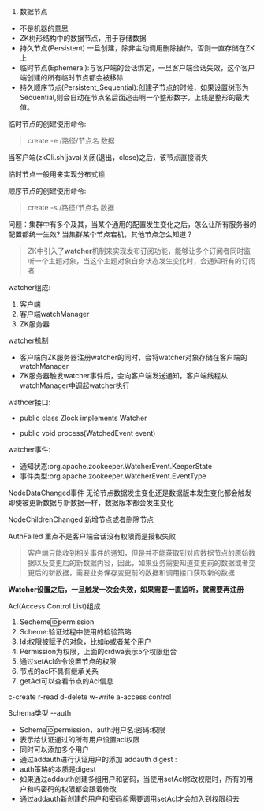
1. 数据节点

- 不是机器的意思
- ZK树形结构中的数据节点，用于存储数据
- 持久节点(Persistent) 一旦创建，除非主动调用删除操作，否则一直存储在ZK上
- 临时节点(Ephemeral):与客户端的会话绑定，一旦客户端会话失效，这个客户端创建的所有临时节点都会被移除
- 持久顺序节点(Persistent_Sequential):创建子节点的时候，如果设置树形为Sequential,则会自动在节点名后面追击啊一个整形数字，上线是整形的最大值。

临时节点的创建使用命令: 

> create -e /路径/节点名 数据 

当客户端(zkCli.sh|java)关闭(退出，close)之后，该节点直接消失

临时节点一般用来实现分布式锁

顺序节点的创建使用命令: 

> create -s /路径/节点名 数据

问题：集群中有多个及其，当某个通用的配置发生变化之后，怎么让所有服务器的配置都统一生效?
当集群某个节点宕机，其他节点怎么知道？

> ZK中引入了**watcher**机制来实现发布订阅功能，能够让多个订阅者同时监听一个主题对象，当这个主题对象自身状态发生变化时，会通知所有的订阅者

watcher组成:

1. 客户端
2. 客户端watchManager
3. ZK服务器

watcher机制

- 客户端向ZK服务器注册watcher的同时，会将watcher对象存储在客户端的watchManager
- ZK服务器触发watcher事件后，会向客户端发送通知，客户端线程从watchManager中调起watcher执行

wathcer接口:

- public class Zlock implements Watcher

- public void process(WatchedEvent event)

watcher事件:

- 通知状态:org.apache.zookeeper.WatcherEvent.KeeperState
- 事件类型:org.apache.zookeeper.WatcherEvent.EventType

NodeDataChanged事件
  无论节点数据发生变化还是数据版本发生变化都会触发
  即使被更新数据与新数据一样，数据版本都会发生变化

NodeChildrenChanged
  新增节点或者删除节点

AuthFailed
  重点不是客户端会话没有权限而是授权失败

> 客户端只能收到相关事件的通知，但是并不能获取到对应数据节点的原始数据以及变更后的新数据内容，因此，如果业务需要知道变更前的数据或者变更后的新数据，需要业务保存变更前的数据和调用接口获取新的数据

**Watcher设置之后，一旦触发一次会失效，如果需要一直监听，就需要再注册**

Acl(Access Control List)组成
1. Secheme:id:permission
2. Scheme:验证过程中使用的检验策略
3. Id:权限被赋予的对象，比如ip或者某个用户
4. Permission为权限，上面的crdwa表示5个权限组合
5. 通过setAcl命令设置节点的权限
6. 节点的acl不具有继承关系
7. getAcl可以查看节点的Acl信息

c-create
r-read
d-delete
w-write
a-access control

Schema类型 --auth

- Schema:id:permission，auth:用户名:密码:权限
- 表示给认证通过的所有用户设置acl权限
- 同时可以添加多个用户
- 通过addauth进行认证用户的添加
	addauth digest <userName>:<password>
- auth策略的本质是digest
- 如果通过addauth创建多组用户和密码，当使用setAcl修改权限时，所有的用户和吗密码的权限都会跟着修改
- 通过addauth新创建的用户和密码组需要调用setAcl才会加入到权限组去

